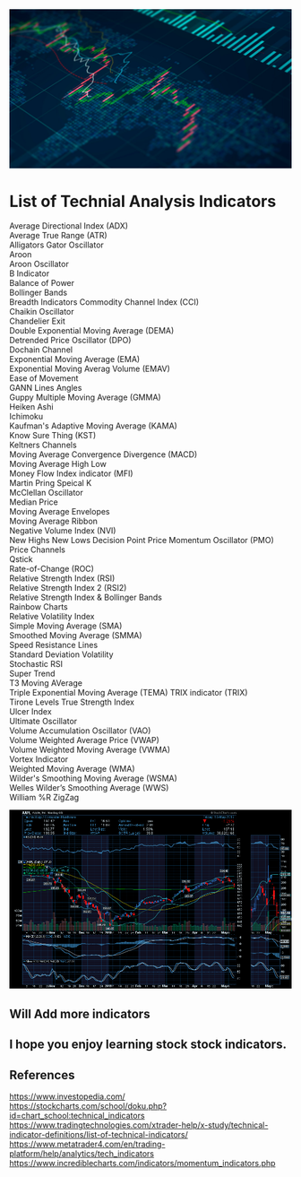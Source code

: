 <img src="Stock_Market01.png">

# List of Technial Analysis Indicators

Average Directional Index (ADX)  
Average True Range (ATR)  
Alligators Gator Oscillator  
Aroon  
Aroon Oscillator  
B Indicator  
Balance of Power  
Bollinger Bands  
Breadth Indicators 
Commodity Channel Index (CCI)  
Chaikin Oscillator  
Chandelier Exit  
Double Exponential Moving Average (DEMA)  
Detrended Price Oscillator (DPO)  
Dochain Channel  
Exponential Moving Average (EMA)  
Exponential Moving Averag Volume (EMAV)  
Ease of Movement    
GANN Lines Angles  
Guppy Multiple Moving Average (GMMA)  
Heiken Ashi  
Ichimoku  
Kaufman's Adaptive Moving Average (KAMA)  
Know Sure Thing (KST)  
Keltners Channels  
Moving Average Convergence Divergence (MACD)  
Moving Average High Low  
Money Flow Index indicator (MFI)  
Martin Pring Speical K  
McClellan Oscillator  
Median Price  
Moving Average Envelopes  
Moving Average Ribbon  
Negative Volume Index (NVI)  
New Highs New Lows 
Decision Point Price Momentum Oscillator (PMO)  
Price Channels  
Qstick  
Rate-of-Change (ROC)  
Relative Strength Index (RSI)  
Relative Strength Index 2 (RSI2)  
Relative Strength Index & Bollinger Bands  
Rainbow Charts  
Relative Volatility Index  
Simple Moving Average (SMA)  
Smoothed Moving Average (SMMA)  
Speed Resistance Lines  
Standard Deviation Volatility  
Stochastic RSI  
Super Trend  
T3 Moving AVerage  
Triple Exponential Moving Average (TEMA)
TRIX indicator (TRIX)  
Tirone Levels 
True Strength Index  
Ulcer Index  
Ultimate Oscillator  
Volume Accumulation Oscillator (VAO)  
Volume Weighted Average Price (VWAP)  
Volume Weighted Moving Average (VWMA)  
Vortex Indicator  
Weighted Moving Average (WMA)  
Wilder's Smoothing Moving Average (WSMA)  
Welles Wilder’s Smoothing Average (WWS)  
William %R
ZigZag

<img src="StockIndicators.png">

## Will Add more indicators

## I hope you enjoy learning stock stock indicators.

## References
https://www.investopedia.com/  
https://stockcharts.com/school/doku.php?id=chart_school:technical_indicators  
https://www.tradingtechnologies.com/xtrader-help/x-study/technical-indicator-definitions/list-of-technical-indicators/  
https://www.metatrader4.com/en/trading-platform/help/analytics/tech_indicators  
https://www.incrediblecharts.com/indicators/momentum_indicators.php  



